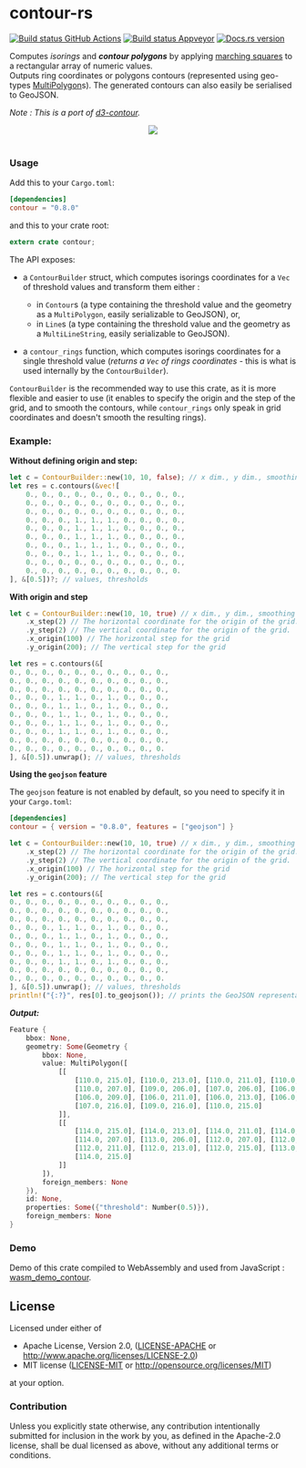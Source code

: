 # contour-rs

[![Build status GitHub Actions](https://github.com/mthh/contour-rs/actions/workflows/build_test_ubuntu.yml/badge.svg)](https://github.com/mthh/contour-rs/actions/workflows/build_test_ubuntu.yml)
[![Build status Appveyor](https://ci.appveyor.com/api/projects/status/uemh49tq7vy4uke6?svg=true)](https://ci.appveyor.com/project/mthh/contour-rs)
[![Docs.rs version](https://docs.rs/contour/badge.svg)](https://docs.rs/contour/)

Computes *isorings* and __*contour polygons*__ by applying [marching squares](https://en.wikipedia.org/wiki/Marching_squares) to a rectangular array of numeric values.  
Outputs ring coordinates or polygons contours (represented using geo-types [MultiPolygon](https://docs.rs/geo-types/latest/geo_types/geometry/struct.MultiPolygon.html)s).
The generated contours can also easily be serialised to GeoJSON.

*Note : This is a port of [d3-contour](https://github.com/d3/d3-contour).*  

<div style="text-align:center"><a href="https://mthh.github.io/wasm_demo_contour/"><img src ="https://raw.githubusercontent.com/mthh/contour-rs/master/illustration.png" /></a></div><br>

### Usage

Add this to your `Cargo.toml`:

```toml
[dependencies]
contour = "0.8.0"
```

and this to your crate root:

```rust
extern crate contour;
```

The API exposes:
- a `ContourBuilder` struct, which computes isorings coordinates for a `Vec` of threshold values and transform them either :
  - in `Contour`s (a type containing the threshold value and the geometry as a `MultiPolygon`, easily serializable to GeoJSON), or,
  - in `Line`s (a type containing the threshold value and the geometry as a `MultiLineString`, easily serializable to GeoJSON).


- a `contour_rings` function, which computes isorings coordinates for a single threshold value (*returns a `Vec` of rings coordinates* - this is what is used internally by the `ContourBuilder`).

`ContourBuilder` is the recommended way to use this crate, as it is more flexible and easier to use (it enables to specify the origin and the step of the grid, and to smooth the contours, while `contour_rings` only speak in grid coordinates and doesn't smooth the resulting rings).

### Example:

**Without defining origin and step:**

```rust
let c = ContourBuilder::new(10, 10, false); // x dim., y dim., smoothing
let res = c.contours(&vec![
    0., 0., 0., 0., 0., 0., 0., 0., 0., 0.,
    0., 0., 0., 0., 0., 0., 0., 0., 0., 0.,
    0., 0., 0., 0., 0., 0., 0., 0., 0., 0.,
    0., 0., 0., 1., 1., 1., 0., 0., 0., 0.,
    0., 0., 0., 1., 1., 1., 0., 0., 0., 0.,
    0., 0., 0., 1., 1., 1., 0., 0., 0., 0.,
    0., 0., 0., 1., 1., 1., 0., 0., 0., 0.,
    0., 0., 0., 1., 1., 1., 0., 0., 0., 0.,
    0., 0., 0., 0., 0., 0., 0., 0., 0., 0.,
    0., 0., 0., 0., 0., 0., 0., 0., 0., 0.
], &[0.5])?; // values, thresholds
```

**With origin and step**

```rust
let c = ContourBuilder::new(10, 10, true) // x dim., y dim., smoothing
    .x_step(2) // The horizontal coordinate for the origin of the grid.
    .y_step(2) // The vertical coordinate for the origin of the grid.
    .x_origin(100) // The horizontal step for the grid
    .y_origin(200); // The vertical step for the grid

let res = c.contours(&[
0., 0., 0., 0., 0., 0., 0., 0., 0., 0.,
0., 0., 0., 0., 0., 0., 0., 0., 0., 0.,
0., 0., 0., 0., 0., 0., 0., 0., 0., 0.,
0., 0., 0., 1., 1., 0., 1., 0., 0., 0.,
0., 0., 0., 1., 1., 0., 1., 0., 0., 0.,
0., 0., 0., 1., 1., 0., 1., 0., 0., 0.,
0., 0., 0., 1., 1., 0., 1., 0., 0., 0.,
0., 0., 0., 1., 1., 0., 1., 0., 0., 0.,
0., 0., 0., 0., 0., 0., 0., 0., 0., 0.,
0., 0., 0., 0., 0., 0., 0., 0., 0., 0.
], &[0.5]).unwrap(); // values, thresholds

```

**Using the `geojson` feature**

The `geojson` feature is not enabled by default, so you need to specify it in your `Cargo.toml`:

```toml
[dependencies]
contour = { version = "0.8.0", features = ["geojson"] }
```

```rust
let c = ContourBuilder::new(10, 10, true) // x dim., y dim., smoothing
    .x_step(2) // The horizontal coordinate for the origin of the grid.
    .y_step(2) // The vertical coordinate for the origin of the grid.
    .x_origin(100) // The horizontal step for the grid
    .y_origin(200); // The vertical step for the grid

let res = c.contours(&[
0., 0., 0., 0., 0., 0., 0., 0., 0., 0.,
0., 0., 0., 0., 0., 0., 0., 0., 0., 0.,
0., 0., 0., 0., 0., 0., 0., 0., 0., 0.,
0., 0., 0., 1., 1., 0., 1., 0., 0., 0.,
0., 0., 0., 1., 1., 0., 1., 0., 0., 0.,
0., 0., 0., 1., 1., 0., 1., 0., 0., 0.,
0., 0., 0., 1., 1., 0., 1., 0., 0., 0.,
0., 0., 0., 1., 1., 0., 1., 0., 0., 0.,
0., 0., 0., 0., 0., 0., 0., 0., 0., 0.,
0., 0., 0., 0., 0., 0., 0., 0., 0., 0.
], &[0.5]).unwrap(); // values, thresholds
println!("{:?}", res[0].to_geojson()); // prints the GeoJSON representation of the first contour
```

__*Output:*__
```rust
Feature {
    bbox: None,
    geometry: Some(Geometry {
        bbox: None,
        value: MultiPolygon([
            [[
                [110.0, 215.0], [110.0, 213.0], [110.0, 211.0], [110.0, 209.0],
                [110.0, 207.0], [109.0, 206.0], [107.0, 206.0], [106.0, 207.0],
                [106.0, 209.0], [106.0, 211.0], [106.0, 213.0], [106.0, 215.0],
                [107.0, 216.0], [109.0, 216.0], [110.0, 215.0]
            ]],
            [[
                [114.0, 215.0], [114.0, 213.0], [114.0, 211.0], [114.0, 209.0],
                [114.0, 207.0], [113.0, 206.0], [112.0, 207.0], [112.0, 209.0],
                [112.0, 211.0], [112.0, 213.0], [112.0, 215.0], [113.0, 216.0],
                [114.0, 215.0]
            ]]
        ]),
        foreign_members: None
    }),
    id: None,
    properties: Some({"threshold": Number(0.5)}),
    foreign_members: None
}
```

### Demo

Demo of this crate compiled to WebAssembly and used from JavaScript : [wasm_demo_contour](https://mthh.github.io/wasm_demo_contour/).

## License

Licensed under either of

 * Apache License, Version 2.0, ([LICENSE-APACHE](LICENSE-APACHE) or http://www.apache.org/licenses/LICENSE-2.0)
 * MIT license ([LICENSE-MIT](LICENSE-MIT) or http://opensource.org/licenses/MIT)

at your option.

### Contribution

Unless you explicitly state otherwise, any contribution intentionally submitted
for inclusion in the work by you, as defined in the Apache-2.0 license, shall be dual licensed as above, without any
additional terms or conditions.
